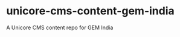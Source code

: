unicore-cms-content-gem-india
=============================

A Unicore CMS content repo for GEM India
